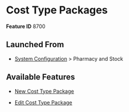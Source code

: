 # Cost Type Packages

**Feature ID** 8700

## Launched From

- [System Configuration](System%20Configuration.md) > Pharmacy and Stock

## Available Features

- [New Cost Type Package](New%20Cost%20Type%20Package.md)

- [Edit Cost Type Package](Edit%20Cost%20Type%20Package.md)






































































